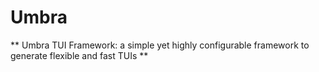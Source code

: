 # Umbra
** Umbra TUI Framework: a simple yet highly configurable framework to generate flexible and fast TUIs **
